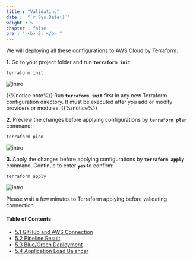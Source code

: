 ```yaml
---
title : "Validating"
date :  "`r Sys.Date()`" 
weight : 5
chapter : false
pre : " <b> 5. </b> "
---
```


We will deploying all these configurations to AWS Cloud by Terraform:

**1.** Go to your project folder and run **`terraform init`**

```
terraform init
```

![intro](/aws-fcj/ws2/images/4.terraform/init.png)

{{%notice note%}}
Run **`terraform init`** first in any new Terraform configuration directory. It must be executed after you add or modify providers or modules.
{{%/notice%}}

**2.** Preview the changes before applying configurations by **`terraform plan`** command:

```
terraform plan
```

![intro](/aws-fcj/ws2/images/4.terraform/plan.png)

**3.** Apply the changes before applying configurations by **`terraform apply`** command. Continue to enter **`yes`** to confirm:

```
terraform apply
```

![intro](/aws-fcj/ws2/images/4.terraform/apply.png)

Please wait a few minutes to Terraform applying before validating connection.


#### Table of Contents
- [5.1 GitHub and AWS Connection](/5-validate/5.1-codestar)
- [5.2 Pipeline Result](/5-validate/5.2-pipeline)
- [5.3 Blue/Green Deployment](/5-validate/5.3-bluegreen)
- [5.4 Application Load Balancer](/5-validate/5.4-alb)